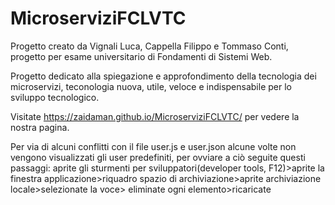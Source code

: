 # MicroserviziFCLVTC
Progetto creato da Vignali Luca, Cappella Filippo e Tommaso Conti, progetto per esame universitario di Fondamenti di Sistemi Web.

Progetto dedicato alla spiegazione e approfondimento della tecnologia dei microservizi, teconologia nuova, utile,
veloce e indispensabile per lo sviluppo tecnologico.

Visitate https://zaidaman.github.io/MicroserviziFCLVTC/ per vedere la nostra pagina.

Per via di alcuni conflitti con il file user.js e user.json alcune volte non vengono visualizzati gli user predefiniti, per ovviare a ciò seguite questi passaggi:
aprite gli sturmenti per sviluppatori(developer tools, F12)>aprite la finestra applicazione>riquadro spazio di archiviazione>aprite archiviazione locale>selezionate la voce> eliminate ogni elemento>ricaricate
